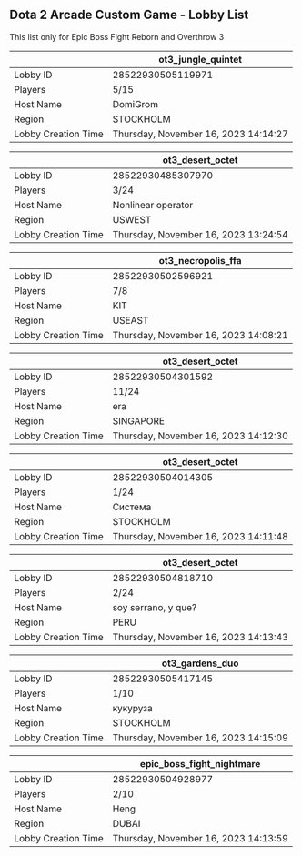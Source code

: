 ## Dota 2 Arcade Custom Game - Lobby List

This list only for Epic Boss Fight Reborn and Overthrow 3

|  | ot3_jungle_quintet |
| ------ | ------ |
| Lobby ID | 28522930505119971 |
| Players | 5/15 |
| Host Name | DomiGrom |
| Region | STOCKHOLM |
| Lobby Creation Time | Thursday, November 16, 2023 14:14:27 |


|  | ot3_desert_octet |
| ------ | ------ |
| Lobby ID | 28522930485307970 |
| Players | 3/24 |
| Host Name | Nonlinear operator |
| Region | USWEST |
| Lobby Creation Time | Thursday, November 16, 2023 13:24:54 |


|  | ot3_necropolis_ffa |
| ------ | ------ |
| Lobby ID | 28522930502596921 |
| Players | 7/8 |
| Host Name | KIT |
| Region | USEAST |
| Lobby Creation Time | Thursday, November 16, 2023 14:08:21 |


|  | ot3_desert_octet |
| ------ | ------ |
| Lobby ID | 28522930504301592 |
| Players | 11/24 |
| Host Name | era |
| Region | SINGAPORE |
| Lobby Creation Time | Thursday, November 16, 2023 14:12:30 |


|  | ot3_desert_octet |
| ------ | ------ |
| Lobby ID | 28522930504014305 |
| Players | 1/24 |
| Host Name | Система |
| Region | STOCKHOLM |
| Lobby Creation Time | Thursday, November 16, 2023 14:11:48 |


|  | ot3_desert_octet |
| ------ | ------ |
| Lobby ID | 28522930504818710 |
| Players | 2/24 |
| Host Name | soy serrano, y que? |
| Region | PERU |
| Lobby Creation Time | Thursday, November 16, 2023 14:13:43 |


|  | ot3_gardens_duo |
| ------ | ------ |
| Lobby ID | 28522930505417145 |
| Players | 1/10 |
| Host Name | кукуруза |
| Region | STOCKHOLM |
| Lobby Creation Time | Thursday, November 16, 2023 14:15:09 |


|  | epic_boss_fight_nightmare |
| ------ | ------ |
| Lobby ID | 28522930504928977 |
| Players | 2/10 |
| Host Name | Heng |
| Region | DUBAI |
| Lobby Creation Time | Thursday, November 16, 2023 14:13:59 |


